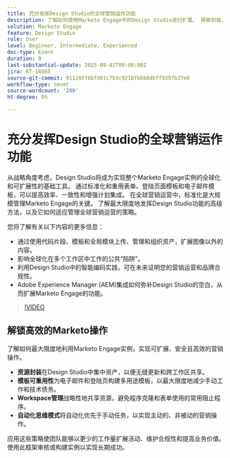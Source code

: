 ```yaml
---
title: 充分发挥Design Studio的全球营销运作功能
description: 了解如何使用Marketo Engage中的Design Studio进行扩展。 探索封装、模板、表单和策略以减少技术债务并提高效率。
solution: Marketo Engage
feature: Design Studio
role: User
level: Beginner, Intermediate, Experienced
doc-type: Event
duration: 0
last-substantial-update: 2025-09-02T00:00:00Z
jira: KT-18865
source-git-commit: 91120ff6bfd81c7b3c9218fbbb6dbff9397b37e6
workflow-type: tm+mt
source-wordcount: '289'
ht-degree: 0%

---
```



# 充分发挥Design Studio的全球营销运作功能

从战略角度考虑，Design Studio将成为实现整个Marketo Engage实例的全球化和可扩展性的基础工具。 通过标准化和重用表单、登陆页面模板和电子邮件模板，可以提高效率、一致性和增强计划集成。 在全球营销运营中，标准化是大规模管理Marketo Engage的关键。
了解最大限度地发挥Design Studio功能的高级方法，以及它如何适应管理全球营销运营的策略。

您将了解有关以下内容的更多信息：

* 通过使用代码片段、模板和全局模块上传、管理和组织资产，扩展图像以外的内容。
* 影响全球化在多个工作区中工作的公共“陷阱”。
* 利用Design Studio中的智能编码实践，可在未来证明您的营销运营和品牌合规性。
* Adobe Experience Manager (AEM)集成如何弥补Design Studio的空白，从而扩展Marketo Engage的功能。

>[!VIDEO](https://video.tv.adobe.com/v/3471389/?learn=on&enablevpops)

## 解锁高效的Marketo操作

了解如何最大限度地利用Marketo Engage实例，实现可扩展、安全且高效的营销操作。

* **资源封装**&#x200B;在Design Studio中集中资产，以便无缝更新和跨工作区共享。
* **模板可重用性**&#x200B;为电子邮件和登陆页构建多用途模板，以最大限度地减少手动工作和技术债务。
* **Workspace管理**&#x200B;战略性地共享资源，避免程序克隆和表单使用的常用阻止程序。
* **自动化思维模式**&#x200B;将自动化优先于手动任务，以实现主动的、非被动的营销操作。

应用这些策略使团队能够以更少的工作量扩展活动、维护合规性和提高业务价值。 使用此框架审核或构建实例以实现长期成功。
